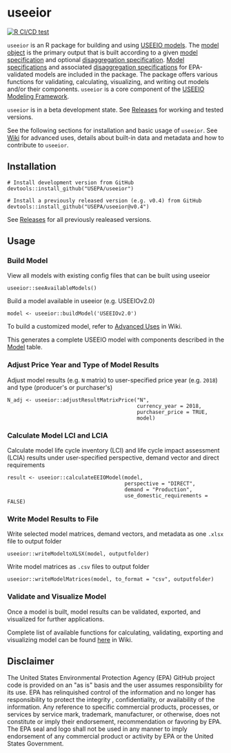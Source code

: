 # useeior
[![R CI/CD test](https://github.com/USEPA/useeior/actions/workflows/R-CMD-check.yaml/badge.svg)](https://github.com/USEPA/useeior/actions/workflows/R-CMD-check.yaml)

`useeior` is an R package for building and using [USEEIO models](https://www.epa.gov/land-research/us-environmentally-extended-input-output-useeio-models). The [model object](format_specs/Model.md) is the primary output that is built according to a given [model specification](format_specs/ModelSpecification.md) and optional [disaggregation specification](format_specs/DisaggregationSpecification.md). [Model specifications](inst/extdata/modelspecs) and associated [disaggregation specifications](inst/extdata/disaggspecs) for EPA-validated models are included in the package. The package offers various functions for validating, calculating, visualizing, and writing out models and/or their components. `useeior` is a core component of the [USEEIO Modeling Framework](https://github.com/USEPA/useeio).

`useeior` is in a beta development state. See [Releases](https://github.com/USEPA/useeior/releases) for working and tested versions.

See the following sections for installation and basic usage of `useeior`. See [Wiki](https://github.com/USEPA/useeior/wiki) for advanced uses, details about built-in data and metadata and how to contribute to `useeior`.

## Installation

```
# Install development version from GitHub
devtools::install_github("USEPA/useeior")
```

```
# Install a previously released version (e.g. v0.4) from GitHub
devtools::install_github("USEPA/useeior@v0.4")
```

See [Releases](https://github.com/USEPA/useeior/releases) for all previously realeased versions.

## Usage

### Build Model

View all models with existing config files that can be built using useeior

```
useeior::seeAvailableModels()
```

Build a model available in useeior (e.g. USEEIOv2.0)

```
model <- useeior::buildModel('USEEIOv2.0')
```

To build a customized model, refer to [Advanced Uses](https://github.com/USEPA/useeior/wiki/Using-useeior#advanced-uses) in Wiki.

This generates a complete USEEIO model with components described in the [Model](format_specs/Model.md#model) table.

### Adjust Price Year and Type of Model Results

Adjust model results (e.g. `N` matrix) to user-specified price year (e.g. `2018`) and type (producer's or purchaser's)

```
N_adj <- useeior::adjustResultMatrixPrice("N", 
                                          currency_year = 2018,
                                          purchaser_price = TRUE,
                                          model)
```

### Calculate Model LCI and LCIA

Calculate model life cycle inventory (LCI) and life cycle impact assessment (LCIA) results under user-specified perspective, demand vector and direct requirements

```
result <- useeior::calculateEEIOModel(model,
                                      perspective = "DIRECT",
                                      demand = "Production",
                                      use_domestic_requirements = FALSE)
```

### Write Model Results to File

Write selected model matrices, demand vectors, and metadata as one `.xlsx` file to output folder
```
useeior::writeModeltoXLSX(model, outputfolder)
```

Write model matrices as `.csv` files to output folder
```
useeior::writeModelMatrices(model, to_format = "csv", outputfolder)
```

### Validate and Visualize Model

Once a model is built, model results can be validated, exported, and visualized for further applications.

Complete list of available functions for calculating, validating, exporting and visualizing model can be found [here](https://github.com/USEPA/useeior/wiki/Using-useeior#calculate-validate-export-visualize-model) in Wiki.

## Disclaimer

The United States Environmental Protection Agency (EPA) GitHub project code is provided on an "as is" basis and the user assumes responsibility for its use.  EPA has relinquished control of the information and no longer has responsibility to protect the integrity , confidentiality, or availability of the information.  Any reference to specific commercial products, processes, or services by service mark, trademark, manufacturer, or otherwise, does not constitute or imply their endorsement, recommendation or favoring by EPA.  The EPA seal and logo shall not be used in any manner to imply endorsement of any commercial product or activity by EPA or the United States Government.
